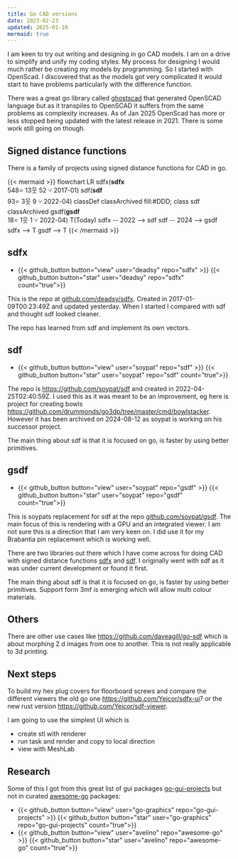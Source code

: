 ```yaml
---
title: Go CAD versions
date: 2023-02-23
updated: 2025-01-10
mermaid: true
---
```

I am keen to try out writing and designing in go CAD models.  I am on a drive to simplify and unify my coding styles.  My process for designing  I would much rather be creating my models by programming. So I started with
OpenScad. I discovered that as the models got very complicated it would start to have problems particularly with
the difference function.

There was a great go library called [ghostscad][] that generated OpenSCAD language but as it transpiles to OpenSCAD
it suffers from the same problems as complexity increases.  As of Jan 2025 OpenScad has more or less stopped being
updated with the latest release in 2021.  There is some work still going on though.


## Signed distance functions

There is a family of projects using signed distance functions for CAD in go.

{{< mermaid >}}
flowchart LR
  sdfx(**sdfx**<br> 548⭐ 13웃 52 ⑂ 2017-01)
  sdf(**sdf**<br> 93⭐ 3웃 9 ⑂ 2022-04)
  classDef classArchived  fill:#DDD;
  class sdf classArchived
  gsdf(**gsdf**<br> 18⭐ 1웃 1 ⑂ 2022-04)
  T(Today)
  sdfx -- 2022 --> sdf
  sdf -- 2024 --> gsdf
  sdfx --> T
  gsdf --> T
{{< /mermaid >}}

## sdfx
- {{< github_button button="view"  user="deadsy" repo="sdfx" >}}
{{< github_button button="star"  user="deadsy" repo="sdfx" count="true">}}

This is the repo at [github.com/deadsy/sdfx](https://github.com/deadsy/sdfx).
Created in 2017-01-09T00:23:49Z and updated yesterday.  When I started I compared with sdf and thought
sdf looked cleaner.

The repo has learned from sdf and implement its own vectors.

## sdf

- {{< github_button button="view"  user="soypat" repo="sdf" >}}
{{< github_button button="star"  user="soypat" repo="sdf" count="true">}}

The repo is https://github.com/soypat/sdf and created in 2022-04-25T02:40:59Z.  I used this as it was meant to be an improvement, eg here is 
project for creating bowls https://github.com/drummonds/go3dp/tree/master/cmd/bowlstacker.  However it has been
archived on
2024-08-12 as soypat is working on his successor project.

The main thing about sdf is that it is focused on go, is faster by using better primitives.

## gsdf

- {{< github_button button="view"  user="soypat" repo="gsdf" >}}
{{< github_button button="star"  user="soypat" repo="gsdf" count="true">}}

This is soypats replacement for sdf at the repo [github.com/soypat/gsdf](https://github.com/soypat/gsdf).
The main focus of this is rendering with a GPU and an integrated viewer.
I am not sure this is a direction that I am very keen on.  I did use it for my Brabantia pin replacement
which is working well.

There are two libraries out there which I have come across for doing CAD with signed distance functions [sdfx][] and [sdf][].  I originally went with sdf as it was under current development or found it first. 

The main thing about sdf is that it is focused on go, is faster by using better primitives.  Support form 3mf is emerging which will allow multi colour materials.

## Others

There are other use cases like https://github.com/daveagill/go-sdf which is about morphing 2 d images from one to another.  This is not really applicable to 3d printing.

[ghostscad]:https://github.com/ljanyst/ghostscad
[sdfx]:https://github.com/deadsy/sdfx
[sdf]:https://github.com/soypat/sdf

## Next steps

To build my hex plug covers for floorboard screws and compare the different viewers the old go one
 https://github.com/Yeicor/sdfx-ui? or the new rust version https://github.com/Yeicor/sdf-viewer.

I am going to use the simplest UI which is

- create stl with renderer
- run task and render and copy to local direction
- view with MeshLab

 

## Research

Some of this I got from this great list of gui packages [go-gui-projects][] but not in curated [awesome-go][] packages:

- {{< github_button button="view"  user="go-graphics" repo="go-gui-projects" >}}
  {{< github_button button="star"  user="go-graphics" repo="go-gui-projects" count="true">}}
- {{< github_button button="view"  user="avelino" repo="awesome-go" >}}
{{< github_button button="star"  user="avelino" repo="awesome-go" count="true">}}

[go-gui-projects]: https://github.com/go-graphics/go-gui-projects
[awesome-go]:https://github.com/avelino/awesome-go